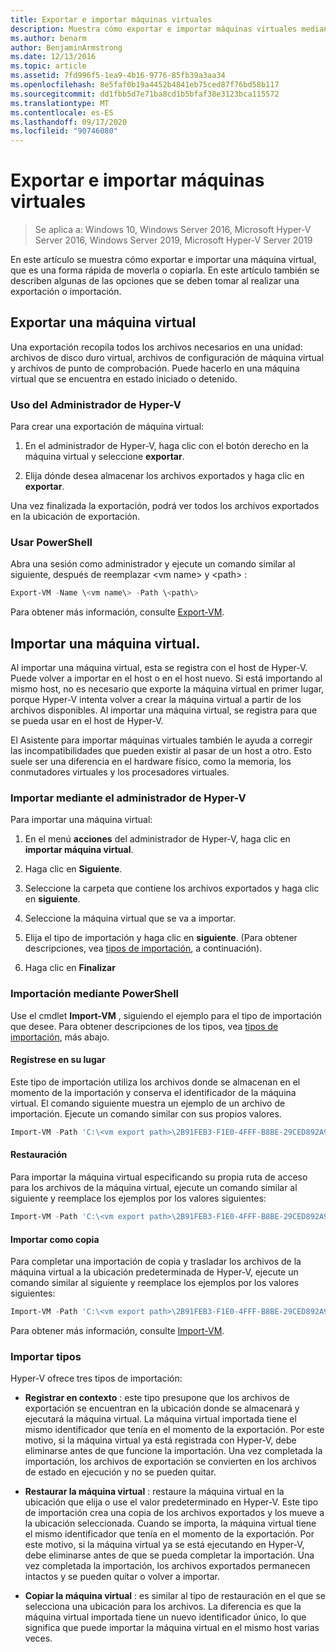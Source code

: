 ```yaml
---
title: Exportar e importar máquinas virtuales
description: Muestra cómo exportar e importar máquinas virtuales mediante el administrador de Hyper-V o Windows PowerShell.
ms.author: benarm
author: BenjaminArmstrong
ms.date: 12/13/2016
ms.topic: article
ms.assetid: 7fd996f5-1ea9-4b16-9776-85fb39a3aa34
ms.openlocfilehash: 8e5faf0b19a4452b4841eb75ced87f76bd58b117
ms.sourcegitcommit: dd1fbb5d7e71ba8cd1b5bfaf38e3123bca115572
ms.translationtype: MT
ms.contentlocale: es-ES
ms.lasthandoff: 09/17/2020
ms.locfileid: "90746080"
---
```

# <a name="export-and-import-virtual-machines"></a>Exportar e importar máquinas virtuales

> Se aplica a: Windows 10, Windows Server 2016, Microsoft Hyper-V Server 2016, Windows Server 2019, Microsoft Hyper-V Server 2019

En este artículo se muestra cómo exportar e importar una máquina virtual, que es una forma rápida de moverla o copiarla. En este artículo también se describen algunas de las opciones que se deben tomar al realizar una exportación o importación.

## <a name="export-a-virtual-machine"></a>Exportar una máquina virtual

Una exportación recopila todos los archivos necesarios en una unidad: archivos de disco duro virtual, archivos de configuración de máquina virtual y archivos de punto de comprobación. Puede hacerlo en una máquina virtual que se encuentra en estado iniciado o detenido.

### <a name="using-hyper-v-manager"></a>Uso del Administrador de Hyper-V

Para crear una exportación de máquina virtual:

1. En el administrador de Hyper-V, haga clic con el botón derecho en la máquina virtual y seleccione **exportar**.

2. Elija dónde desea almacenar los archivos exportados y haga clic en **exportar**.

Una vez finalizada la exportación, podrá ver todos los archivos exportados en la ubicación de exportación.

### <a name="using-powershell"></a>Usar PowerShell

Abra una sesión como administrador y ejecute un comando similar al siguiente, después de reemplazar \<vm name\> y \<path\> :

```powershell
Export-VM -Name \<vm name\> -Path \<path\>
```

Para obtener más información, consulte [Export-VM](/powershell/module/hyper-v/export-vm).

## <a name="import-a-virtual-machine"></a>Importar una máquina virtual.

Al importar una máquina virtual, esta se registra con el host de Hyper-V. Puede volver a importar en el host o en el host nuevo. Si está importando al mismo host, no es necesario que exporte la máquina virtual en primer lugar, porque Hyper-V intenta volver a crear la máquina virtual a partir de los archivos disponibles. Al importar una máquina virtual, se registra para que se pueda usar en el host de Hyper-V.

El Asistente para importar máquinas virtuales también le ayuda a corregir las incompatibilidades que pueden existir al pasar de un host a otro. Esto suele ser una diferencia en el hardware físico, como la memoria, los conmutadores virtuales y los procesadores virtuales.

### <a name="import-using-hyper-v-manager"></a>Importar mediante el administrador de Hyper-V

Para importar una máquina virtual:

1. En el menú **acciones** del administrador de Hyper-V, haga clic en **importar máquina virtual**.

2. Haga clic en **Siguiente**.

3. Seleccione la carpeta que contiene los archivos exportados y haga clic en **siguiente**.

4. Seleccione la máquina virtual que se va a importar.

5. Elija el tipo de importación y haga clic en **siguiente**. (Para obtener descripciones, vea [tipos de importación](#import-types), a continuación).

6. Haga clic en **Finalizar**

### <a name="import-using-powershell"></a>Importación mediante PowerShell

Use el cmdlet **Import-VM** , siguiendo el ejemplo para el tipo de importación que desee. Para obtener descripciones de los tipos, vea [tipos de importación](#import-types), más abajo.

#### <a name="register-in-place"></a>Regístrese en su lugar

Este tipo de importación utiliza los archivos donde se almacenan en el momento de la importación y conserva el identificador de la máquina virtual. El comando siguiente muestra un ejemplo de un archivo de importación. Ejecute un comando similar con sus propios valores.

```powershell
Import-VM -Path 'C:\<vm export path>\2B91FEB3-F1E0-4FFF-B8BE-29CED892A95A.vmcx'
```

#### <a name="restore"></a>Restauración

Para importar la máquina virtual especificando su propia ruta de acceso para los archivos de la máquina virtual, ejecute un comando similar al siguiente y reemplace los ejemplos por los valores siguientes:

```powershell
Import-VM -Path 'C:\<vm export path>\2B91FEB3-F1E0-4FFF-B8BE-29CED892A95A.vmcx' -Copy -VhdDestinationPath 'D:\Virtual Machines\WIN10DOC' -VirtualMachinePath 'D:\Virtual Machines\WIN10DOC'
```

#### <a name="import-as-a-copy"></a>Importar como copia

Para completar una importación de copia y trasladar los archivos de la máquina virtual a la ubicación predeterminada de Hyper-V, ejecute un comando similar al siguiente y reemplace los ejemplos por los valores siguientes:

``` PowerShell
Import-VM -Path 'C:\<vm export path>\2B91FEB3-F1E0-4FFF-B8BE-29CED892A95A.vmcx' -Copy -GenerateNewId
```

Para obtener más información, consulte [Import-VM](/powershell/module/hyper-v/import-vm).

### <a name="import-types"></a>Importar tipos

Hyper-V ofrece tres tipos de importación:

- **Registrar en contexto** : este tipo presupone que los archivos de exportación se encuentran en la ubicación donde se almacenará y ejecutará la máquina virtual. La máquina virtual importada tiene el mismo identificador que tenía en el momento de la exportación. Por este motivo, si la máquina virtual ya está registrada con Hyper-V, debe eliminarse antes de que funcione la importación. Una vez completada la importación, los archivos de exportación se convierten en los archivos de estado en ejecución y no se pueden quitar.

- **Restaurar la máquina virtual** : restaure la máquina virtual en la ubicación que elija o use el valor predeterminado en Hyper-V. Este tipo de importación crea una copia de los archivos exportados y los mueve a la ubicación seleccionada. Cuando se importa, la máquina virtual tiene el mismo identificador que tenía en el momento de la exportación. Por este motivo, si la máquina virtual ya se está ejecutando en Hyper-V, debe eliminarse antes de que se pueda completar la importación. Una vez completada la importación, los archivos exportados permanecen intactos y se pueden quitar o volver a importar.

- **Copiar la máquina virtual** : es similar al tipo de restauración en el que se selecciona una ubicación para los archivos. La diferencia es que la máquina virtual importada tiene un nuevo identificador único, lo que significa que puede importar la máquina virtual en el mismo host varias veces.